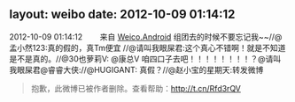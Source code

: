 layout: weibo
date: 2012-10-09 01:14:12
---
<meta name="referrer" content="no-referrer" />

2012-10-09 01:14:12  &nbsp;&nbsp;&nbsp;&nbsp;&nbsp;&nbsp; 来自 <a href="http://app.weibo.com/t/feed/l4RWD" rel="nofollow">Weico.Android</a>
组团去的时候不要忘记我~~//@孟小然123:真的假的，真Tm便宜 //@请叫我眼屎君:这个真心不错啊！就是不知道是不是真的。//@30也萝莉V: @康总V 咱四口子去吧！！！！！！！！？@请叫我眼屎君@睿睿大侠://@HUGIGANT: 真假？//@赵小宝的星期天:转发微博
>  抱歉，此微博已被作者删除。查看帮助：http://t.cn/Rfd3rQV
